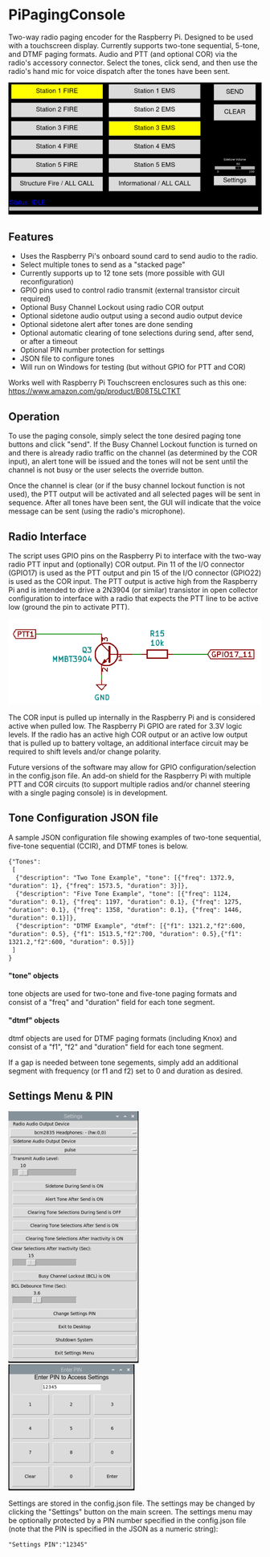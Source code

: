 # PiPagingConsole
Two-way radio paging encoder for the Raspberry Pi.  Designed to be used with a touchscreen display.  Currently supports two-tone sequential, 5-tone, and DTMF paging formats.  Audio and PTT (and optional COR) via the radio's accessory connector. Select the tones, click send, and then use the radio's hand mic for voice dispatch after the tones have been sent.  

![Screenshot](https://github.com/aaknitt/PiPagingConsole/blob/main/images/MainScreen.PNG)

## Features
- Uses the Raspberry Pi's onboard sound card to send audio to the radio.
- Select multiple tones to send as a "stacked page"
- Currently supports up to 12 tone sets (more possible with GUI reconfiguration)
- GPIO pins used to control radio transmit (external transistor circuit required)
- Optional Busy Channel Lockout using radio COR output
- Optional sidetone audio output using a second audio output device
- Optional sidetone alert after tones are done sending
- Optional automatic clearing of tone selections during send, after send, or after a timeout
- Optional PIN number protection for settings
- JSON file to configure tones
- Will run on Windows for testing (but without GPIO for PTT and COR)

Works well with Raspberry Pi Touchscreen enclosures such as this one:  https://www.amazon.com/gp/product/B08T5LCTKT

## Operation
To use the paging console, simply select the tone desired paging tone buttons and click "send".  If the Busy Channel Lockout function is turned on and there is already radio traffic on the channel (as determined by the COR input), an alert tone will be issued and the tones will not be sent until the channel is not busy or the user selects the override button.  

Once the channel is clear (or if the busy channel lockout function is not used), the PTT output will be activated and all selected pages will be sent in sequence.  After all tones have been sent, the GUI will indicate that the voice message can be sent (using the radio's microphone).

## Radio Interface
The script uses GPIO pins on the Raspberry Pi to interface with the two-way radio PTT input and (optionally) COR output.  Pin 11 of the I/O connector (GPIO17) is used as the PTT output and pin 15 of the I/O connector (GPIO22) is used as the COR input.  The PTT output is active high from the Raspberry Pi and is intended to drive a 2N3904 (or similar) transistor in open collector configuration to interface with a radio that expects the PTT line to be active low (ground the pin to activate PTT).

![PTT Circuit](https://github.com/aaknitt/PiPagingConsole/blob/main/images/PTTcircuit.PNG)

The COR input is pulled up internally in the Raspberry Pi and is considered active when pulled low.  The Raspberry Pi GPIO are rated for 3.3V logic levels.  If the radio has an active high COR output or an active low output that is pulled up to battery voltage, an additional interface circuit may be required to shift levels and/or change polarity.

Future versions of the software may allow for GPIO configuration/selection in the config.json file.  An add-on shield for the Raspberry Pi with multiple PTT and COR circuits (to support multiple radios and/or channel steering with a single paging console) is in development.  

## Tone Configuration JSON file
A sample JSON configuration file showing examples of two-tone sequential, five-tone sequential (CCIR), and DTMF tones is below.  

```
{"Tones": 
 [
  {"description": "Two Tone Example", "tone": [{"freq": 1372.9, "duration": 1}, {"freq": 1573.5, "duration": 3}]},
  {"description": "Five Tone Example", "tone": [{"freq": 1124, "duration": 0.1}, {"freq": 1197, "duration": 0.1}, {"freq": 1275, "duration": 0.1}, {"freq": 1358, "duration": 0.1}, {"freq": 1446, "duration": 0.1}]},
  {"description": "DTMF Example", "dtmf": [{"f1": 1321.2,"f2":600, "duration": 0.5}, {"f1": 1513.5,"f2":700, "duration": 0.5},{"f1": 1321.2,"f2":600, "duration": 0.5}]}
 ]
}
```

#### "tone" objects
tone objects are used for two-tone and five-tone paging formats and consist of a "freq" and "duration" field for each tone segment.  

#### "dtmf" objects
dtmf objects are used for DTMF paging formats (including Knox) and consist of a "f1", "f2" and "duration" field for each tone segment.  

If a gap is needed between tone segements, simply add an additional segment with frequency (or f1 and f2) set to 0 and duration as desired.  


## Settings Menu & PIN
![Settings](https://github.com/aaknitt/PiPagingConsole/blob/main/images/Settings.PNG) ![PINentry](https://github.com/aaknitt/PiPagingConsole/blob/main/images/PINentry.PNG)

Settings are stored in the config.json file.  The settings may be changed by clicking the "Settings" button on the main screen.  The settings menu may be optionally protected by a PIN number specified in the config.json file (note that the PIN is specified in the JSON as a numeric string):
```
"Settings PIN":"12345"
```

